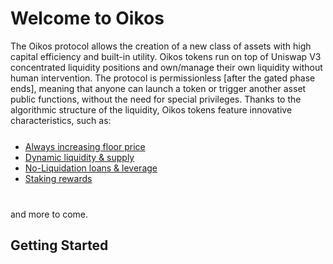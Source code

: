 # Welcome to Oikos

The Oikos protocol allows the creation of a new class of assets with high capital efficiency and built-in utility. Oikos tokens run on top of Uniswap V3 concentrated liquidity positions and own/manage their own liquidity without human intervention. The protocol is permissionless [after the gated phase ends], meaning that anyone can launch a token or trigger another asset public functions, without the need for special privileges. Thanks to the algorithmic structure of the liquidity, Oikos tokens feature innovative characteristics, such as:

<br />

<div style="margin-top: -20px;">

* <a href="../concepts/imv" target="_blank">Always increasing floor price</a>
* <a href="../concepts/dynamic-liquidity" target="_blank">Dynamic liquidity & supply</a>
* <a href="../otokens/loans-leverage" target="_blank">No-Liquidation loans & leverage</a>
* <a href="../otokens/staking" target="_blank">Staking rewards</a>

</div>

<div style="margin-top: 40px;">

and more to come.

</div>

## Getting Started

<!-- Ready to dive deeper? Check out our [Getting Started]() guide to begin your journey with Oikos. -->